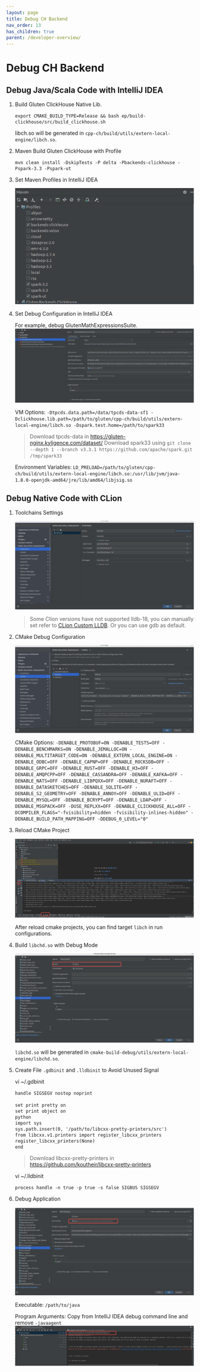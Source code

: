 ```yaml
---
layout: page
title: Debug CH Backend
nav_order: 13
has_children: true
parent: /developer-overview/
---
```


# Debug CH Backend

## Debug Java/Scala Code with IntelliJ IDEA

1. Build Gluten ClickHouse Native Lib.
   ```
   export CMAKE_BUILD_TYPE=Release && bash ep/build-clickhouse/src/build_clickhouse.sh
   ```
   libch.so will be generated in `cpp-ch/build/utils/extern-local-engine/libch.so`.

2. Maven Build Gluten ClickHouse with Profile
   ```
   mvn clean install -DskipTests -P delta -Pbackends-clickhouse -Pspark-3.3 -Pspark-ut
   ```
   
3. Set Maven Profiles in IntelliJ IDEA

   ![gluten-debug-profile-settings.png](../image/ClickHouse/gluten-debug-profile-settings.png)

4. Set Debug Configuration in IntelliJ IDEA

   For example, debug GlutenMathExpressionsSuite.
   ![gluten-debug-idea-config.png](../image/ClickHouse/gluten-debug-idea-config.png)

   VM Options: 
   `-Dtpcds.data.path=/data/tpcds-data-sf1 -Dclickhouse.lib.path=/path/to/gluten/cpp-ch/build/utils/extern-local-engine/libch.so -Dspark.test.home=/path/to/spark33`
   > Download tpcds-data in https://gluten-nginx.kyligence.com/dataset/
   > Download spark33 using `git clone --depth 1 --branch v3.3.1 https://github.com/apache/spark.git /tmp/spark33`
   
   Environment Variables: 
   `LD_PRELOAD=/path/to/gluten/cpp-ch/build/utils/extern-local-engine/libch.so:/usr/lib/jvm/java-1.8.0-openjdk-amd64/jre/lib/amd64/libjsig.so`

## Debug Native Code with CLion

1. Toolchains Settings

   ![gluten-debug-clion-toolchains](../image/ClickHouse/gluten-debug-clion-toolchains.png)
   > Some Clion versions have not supported lldb-18, you can manually set refer to [CLion Custom LLDB](https://youtrack.jetbrains.com/issue/CPP-3589/Support-using-custom-LLDB). Or you can use gdb as default.

2. CMake Debug Configuration

   ![gluten-debug-clion-debug](../image/ClickHouse/gluten-debug-clion-debug.png)

   CMake Options: 
   `-DENABLE_PROTOBUF=ON -DENABLE_TESTS=OFF -DENABLE_BENCHMARKS=ON -DENABLE_JEMALLOC=ON -DENABLE_MULTITARGET_CODE=ON -DENABLE_EXTERN_LOCAL_ENGINE=ON -DENABLE_ODBC=OFF -DENABLE_CAPNP=OFF -DENABLE_ROCKSDB=OFF -DENABLE_GRPC=OFF -DENABLE_RUST=OFF -DENABLE_H3=OFF -DENABLE_AMQPCPP=OFF -DENABLE_CASSANDRA=OFF -DENABLE_KAFKA=OFF -DENABLE_NATS=OFF -DENABLE_LIBPQXX=OFF -DENABLE_NURAFT=OFF -DENABLE_DATASKETCHES=OFF -DENABLE_SQLITE=OFF -DENABLE_S2_GEOMETRY=OFF -DENABLE_ANNOY=OFF -DENABLE_ULID=OFF -DENABLE_MYSQL=OFF -DENABLE_BCRYPT=OFF -DENABLE_LDAP=OFF -DENABLE_MSGPACK=OFF -DUSE_REPLXX=OFF -DENABLE_CLICKHOUSE_ALL=OFF -DCOMPILER_FLAGS="-fvisibility=hidden -fvisibility-inlines-hidden" -DENABLE_BUILD_PATH_MAPPING=OFF -DDEBUG_0_LEVEL="0"`

3. Reload CMake Project

   ![gluten-debug-cmake-reload](../image/ClickHouse/gluten-debug-cmake-reload.png)

   After reload cmake projects, you can find target `libch` in run configurations.

4. Build `libchd.so` with Debug Mode

   ![gluten-debug-build-libch](../image/ClickHouse/gluten-debug-build-libch.png)

   `libchd.so` will be generated in `cmake-build-debug/utils/extern-local-engine/libchd.so`.

5. Create File `.gdbinit` and `.lldbinit` to Avoid Unused Signal

   vi ~/.gdbinit
   ```
   handle SIGSEGV nostop noprint

   set print pretty on
   set print object on
   python
   import sys
   sys.path.insert(0, '/path/to/libcxx-pretty-printers/src')
   from libcxx.v1.printers import register_libcxx_printers
   register_libcxx_printers(None)
   end
   ```
   > Download libcxx-pretty-printers in https://github.com/koutheir/libcxx-pretty-printers
   
   vi ~/.lldbinit
   ```
   process handle -n true -p true -s false SIGBUS SIGSEGV
   ```
   
6. Debug Application

   ![gluten-debug-cmake-debug.png](../image/ClickHouse/gluten-debug-cmake-debug.png)

   Executable: `/path/to/java`

   Program Arguments: Copy from IntelliJ IDEA debug command line and remove `-javaagent`
   ![gluten-debug-program-args.png](../image/ClickHouse/gluten-debug-program-args.png)


